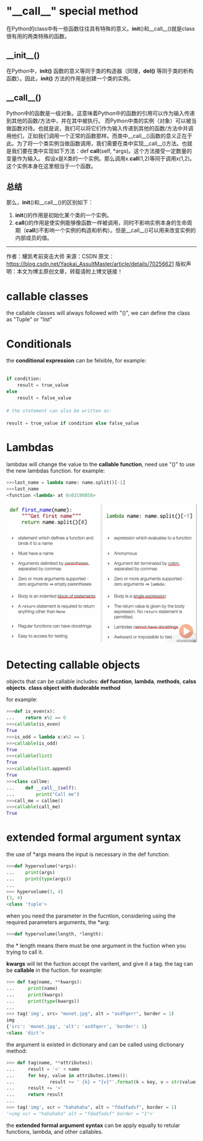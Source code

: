  # "\_\_call_\_\" special method
在Python的class中有一些函数往往具有特殊的意义。__init__()和__call__()就是class很有用的两类特殊的函数。

## \_\_init__()
在Python中，**__init__()** 函数的意义等同于类的构造器（同理，**__del__()** 等同于类的析构函数）。因此，**__init__()** 方法的作用是创建一个类的实例。

## \_\_call__()
Python中的函数是一级对象。这意味着Python中的函数的引用可以作为输入传递到其他的函数/方法中，并在其中被执行。
而Python中类的实例（对象）可以被当做函数对待。也就是说，我们可以将它们作为输入传递到其他的函数/方法中并调用他们，正如我们调用一个正常的函数那样。而类中__call__()函数的意义正在于此。为了将一个类实例当做函数调用，我们需要在类中实现__call__()方法。也就是我们要在类中实现如下方法：def __call__(self, *args)。这个方法接受一定数量的变量作为输入。 
假设x是X类的一个实例。那么调用x.__call__(1,2)等同于调用x(1,2)。这个实例本身在这里相当于一个函数。

## 总结
那么，__init__()和__call__()的区别如下： 
1. __init__()的作用是初始化某个类的一个实例。 
2. __call__()的作用是使实例能够像函数一样被调用，同时不影响实例本身的生命周期（__call__()不影响一个实例的构造和析构）。但是__call__()可以用来改变实例的内部成员的值。
--------------------- 
作者：耀凯考前突击大师 
来源：CSDN 
原文：https://blog.csdn.net/Yaokai_AssultMaster/article/details/70256621 
版权声明：本文为博主原创文章，转载请附上博文链接！

# callable classes
the callable classes will always followed with "()", we can define the class as "Tuple" or "list"

# Conditionals

the **conditional expression** can be felxible, for example:
```python

if condition:
    result = true_value
else
    result = false_value

# the statement can also be written as:

result = true_value if condition else false_value

```

# Lambdas
lambdas will change the value to the **callable function**, need use "()" to use the new lambdas function.
for example:
```python
>>>last_name = lambda name: name.split()[-1]
>>>last_name
<function <lambda> at 0x01C00858>
```
![lambda](./images/lambda.png)

# Detecting callable objects
objects that can be callable includes: **def fucntion**, **lambda**, **methods**, **calss objects**. **class object with duderable method**

for example:
```python
>>>def is_even(x):
...    return x%2 == 0
>>>callable(is_even)
True
>>>is_odd = lambda x:x%2 == 1
>>>callable(is_odd)
True
>>>callable(list)
True
>>>callable(list.append)
True
>>>class callme:
...    def __call__(self):
...        print("Call me")
>>>call_me = callme()
>>>callable(call_me)
True
```

# extended formal argument syntax
the use of *args means the input is necessary in the def function:
```python
>>>def hypervolume(*args):
...    print(args)
...    print(type(args))
...
>>> hypervolume(3, 4)
(3, 4)
<class 'tuple'>
```
when you need the parameter in the fucntion, considering using the required parameters arguments, the *arg:
```python
>>>def hypervolume(length, *length):
```
the * length means there must be one argument in the fuction when you trying to call it.

**kwargs** will let the fuction accept the varitent, and give it a tag. the tag can be **callable** in the fuction.
for example:
```python
>>> def tag(name, **kwargs):
...     print(name)
...     print(kwargs)  
...     print(type(kwargs))
...
>>> tag('img', src= "monet.jpg", alt = "asdfqerr", border = 1)
img
{'src': 'monet.jpg', 'alt': 'asdfqerr', 'border': 1}
<class 'dict'>
```
the argument is existed in dictionary and can be called using dictionary method:
```python
>>> def tag(name, **attributes):
...     result = '<' + name 
...     for key, value in attributes.items():
...             result += ' {k} = "{v}"'.format(k = key, v = str(value))
...     result += '>'
...     return result
... 
>>> tag('img', scr = "hahahaha", alt = "fdadfadsf", border = 1) 
'<img scr = "hahahaha" alt = "fdadfadsf" border = "1">'
```
the **extended formal argument syntax** can be apply equally to retular functions, lambda, and other callables.
